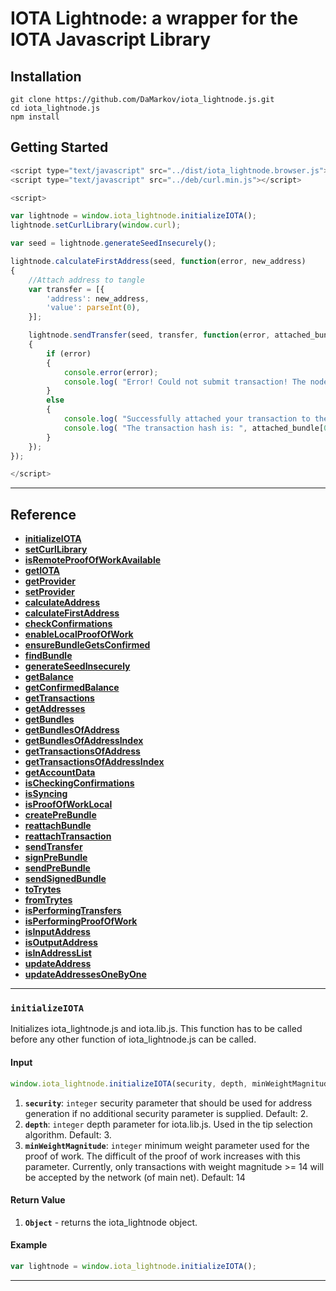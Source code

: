 # IOTA Lightnode: a wrapper for the IOTA Javascript Library

## Installation

```
git clone https://github.com/DaMarkov/iota_lightnode.js.git
cd iota_lightnode.js
npm install
```


## Getting Started


```js
<script type="text/javascript" src="../dist/iota_lightnode.browser.js"></script>
<script type="text/javascript" src="../deb/curl.min.js"></script>

<script>

var lightnode = window.iota_lightnode.initializeIOTA();
lightnode.setCurlLibrary(window.curl);

var seed = lightnode.generateSeedInsecurely();

lightnode.calculateFirstAddress(seed, function(error, new_address)
{
	//Attach address to tangle
    var transfer = [{
        'address': new_address,
        'value': parseInt(0),
    }];

    lightnode.sendTransfer(seed, transfer, function(error, attached_bundle)
    {
        if (error)
        {
            console.error(error);
            console.log( "Error! Could not submit transaction! The node you are connecting to might be down.<br>" );
        }
        else
        {
            console.log( "Successfully attached your transaction to the tangle with bundle", attached_bundle);
            console.log( "The transaction hash is: ", attached_bundle[0].hash );
        }
    });
});

</script>
```



---

## Reference

- **[initializeIOTA](#initializeIOTA)**
- **[setCurlLibrary](#setCurlLibrary)**
- **[isRemoteProofOfWorkAvailable](#isRemoteProofOfWorkAvailable)**
- **[getIOTA](#getIOTA)**
- **[getProvider](#getProvider)**
- **[setProvider](#setProvider)**
- **[calculateAddress](#calculateAddress)**
- **[calculateFirstAddress](#calculateFirstAddress)**
- **[checkConfirmations](#checkConfirmations)**
- **[enableLocalProofOfWork](#enableLocalProofOfWork)**
- **[ensureBundleGetsConfirmed](#ensureBundleGetsConfirmed)**
- **[findBundle](#findBundle)**
- **[generateSeedInsecurely](#generateSeedInsecurely)**
- **[getBalance](#getBalance)**
- **[getConfirmedBalance](#getConfirmedBalance)**
- **[getTransactions](#getTransactions)**
- **[getAddresses](#getAddresses)**
- **[getBundles](#getBundles)**
- **[getBundlesOfAddress](#getBundlesOfAddress)**
- **[getBundlesOfAddressIndex](#getBundlesOfAddressIndex)**
- **[getTransactionsOfAddress](#getTransactionsOfAddress)**
- **[getTransactionsOfAddressIndex](#getTransactionsOfAddressIndex)**
- **[getAccountData](#getAccountData)**
- **[isCheckingConfirmations](#isCheckingConfirmations)**
- **[isSyncing](#isSyncing)**
- **[isProofOfWorkLocal](#isProofOfWorkLocal)**
- **[createPreBundle](#createPreBundle)**
- **[reattachBundle](#reattachBundle)**
- **[reattachTransaction](#reattachTransaction)**
- **[sendTransfer](#sendTransfer)**
- **[signPreBundle](#signPreBundle)**
- **[sendPreBundle](#sendPreBundle)**
- **[sendSignedBundle](#sendSignedBundle)**
- **[toTrytes](#toTrytes)**
- **[fromTrytes](#fromTrytes)**
- **[isPerformingTransfers](#isPerformingTransfers)**
- **[isPerformingProofOfWork](#isPerformingProofOfWork)**
- **[isInputAddress](#isInputAddress)**
- **[isOutputAddress](#isOutputAddress)**
- **[isInAddressList](#isInAddressList)**
- **[updateAddress](#updateAddress)**
- **[updateAddressesOneByOne](#updateAddressesOneByOne)**

---



### `initializeIOTA`

Initializes iota_lightnode.js and iota.lib.js. This function has to be called before any other function of iota_lightnode.js can be called.

#### Input
```js
window.iota_lightnode.initializeIOTA(security, depth, minWeightMagnitude)
```

1. **`security`**: `integer` security parameter that should be used for address generation if no additional security parameter is supplied. Default: 2.
2. **`depth`**: `integer` depth parameter for iota.lib.js. Used in the tip selection algorithm. Default: 3.
2. **`minWeightMagnitude`**: `integer` minimum weight parameter used for the proof of work. The difficult of the proof of work increases with this parameter. Currently, only transactions with weight magnitude >= 14 will be accepted by the network (of main net). Default: 14

#### Return Value

1. **`Object`** - returns the iota_lightnode object.

#### Example

```js
var lightnode = window.iota_lightnode.initializeIOTA();
```

---